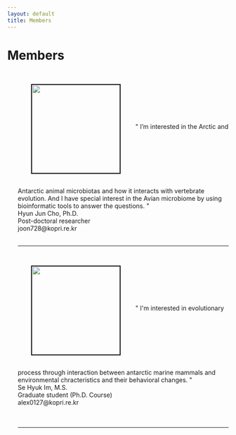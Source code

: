 ```yaml
---
layout: default
title: Members
---
```

<div class="post">
	<h1 class="pageTitle"> Members </h1>
	<ul> <img src="{{ '/assets/img/pic_hjcho.jpg' | prepend: site.baseurl }}" alt="" style="width: auto; height: 200px" align="middle"  border="2"  vspace="30" hspace="30"> " I’m interested in the Arctic and Antarctic animal microbiotas and how it interacts with vertebrate evolution. And I have special interest in the Avian microbiome by using bioinformatic tools to answer the questions. "<br clear="left"> Hyun Jun Cho, Ph.D. <br> Post-doctoral researcher <br> joon728@kopri.re.kr  <br> <br> 
		<hr>
	<img src="{{ '/assets/img/pic_shim.jpeg' | prepend: site.baseurl }}" alt="" style="width: auto; height: 200px" align="middle"  border="2" vspace="30" hspace="30"> " I'm interested in evolutionary process through interaction between antarctic marine mammals and environmental chracteristics and their behavioral changes. "  <br clear="left"> Se Hyuk Im, M.S.  <br> Graduate student (Ph.D. Course) <br> alex0127@kopri.re.kr  <br> 
		 <br>
		 <br clear="left">
		 <hr>
	</ul>	
		</div>

